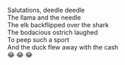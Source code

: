 Salutations, deedle deedle  
The llama and the needle  
The elk backflipped over the shark  
The bodacious ostrich laughed  
To peep such a sport  
And the duck flew away with the cash  
😂 😂 😂
